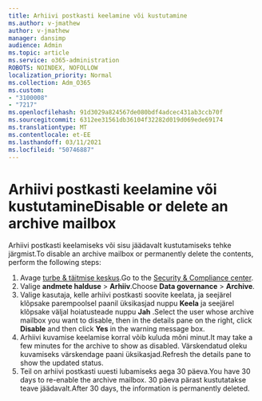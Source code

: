 ```yaml
---
title: Arhiivi postkasti keelamine või kustutamine
ms.author: v-jmathew
author: v-jmathew
manager: dansimp
audience: Admin
ms.topic: article
ms.service: o365-administration
ROBOTS: NOINDEX, NOFOLLOW
localization_priority: Normal
ms.collection: Adm_O365
ms.custom:
- "3100008"
- "7217"
ms.openlocfilehash: 91d3029a824567de080bdf4adcec431ab3ccb70f
ms.sourcegitcommit: 6312ee31561db36104f32282d019d069ede69174
ms.translationtype: MT
ms.contentlocale: et-EE
ms.lasthandoff: 03/11/2021
ms.locfileid: "50746887"
---
```

# <a name="disable-or-delete-an-archive-mailbox"></a><span data-ttu-id="ac67e-102">Arhiivi postkasti keelamine või kustutamine</span><span class="sxs-lookup"><span data-stu-id="ac67e-102">Disable or delete an archive mailbox</span></span>

<span data-ttu-id="ac67e-103">Arhiivi postkasti keelamiseks või sisu jäädavalt kustutamiseks tehke järgmist.</span><span class="sxs-lookup"><span data-stu-id="ac67e-103">To disable an archive mailbox or permanently delete the contents, perform the following steps:</span></span>

1. <span data-ttu-id="ac67e-104">Avage [turbe & täitmise keskus]( https://go.microsoft.com/fwlink/p/?linkid=2077143).</span><span class="sxs-lookup"><span data-stu-id="ac67e-104">Go to the [Security & Compliance center]( https://go.microsoft.com/fwlink/p/?linkid=2077143).</span></span>
2. <span data-ttu-id="ac67e-105">Valige **andmete halduse**  >  **Arhiiv**.</span><span class="sxs-lookup"><span data-stu-id="ac67e-105">Choose **Data governance** > **Archive**.</span></span>
3. <span data-ttu-id="ac67e-106">Valige kasutaja, kelle arhiivi postkasti soovite keelata, ja seejärel klõpsake parempoolsel paanil üksikasjad nuppu **Keela** ja seejärel klõpsake väljal hoiatusteade nuppu **Jah** .</span><span class="sxs-lookup"><span data-stu-id="ac67e-106">Select the user whose archive mailbox you want to disable, then in the details pane on the right, click **Disable** and then click **Yes** in the warning message box.</span></span>
4. <span data-ttu-id="ac67e-107">Arhiivi kuvamise keelamise korral võib kuluda mõni minut.</span><span class="sxs-lookup"><span data-stu-id="ac67e-107">It may take a few minutes for the archive to show as disabled.</span></span> <span data-ttu-id="ac67e-108">Värskendatud oleku kuvamiseks värskendage paani üksikasjad.</span><span class="sxs-lookup"><span data-stu-id="ac67e-108">Refresh the details pane to show the updated status.</span></span>
5. <span data-ttu-id="ac67e-109">Teil on arhiivi postkasti uuesti lubamiseks aega 30 päeva.</span><span class="sxs-lookup"><span data-stu-id="ac67e-109">You have 30 days to re-enable the archive mailbox.</span></span> <span data-ttu-id="ac67e-110">30 päeva pärast kustutatakse teave jäädavalt.</span><span class="sxs-lookup"><span data-stu-id="ac67e-110">After 30 days, the information is permanently deleted.</span></span>
